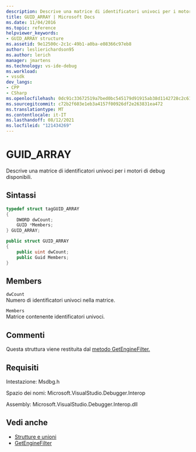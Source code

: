 ```yaml
---
description: Descrive una matrice di identificatori univoci per i motori di debug disponibili.
title: GUID_ARRAY | Microsoft Docs
ms.date: 11/04/2016
ms.topic: reference
helpviewer_keywords:
- GUID_ARRAY structure
ms.assetid: 9e12500c-2c1c-49b1-a0ba-e08366c97eb8
author: leslierichardson95
ms.author: lerich
manager: jmartens
ms.technology: vs-ide-debug
ms.workload:
- vssdk
dev_langs:
- CPP
- CSharp
ms.openlocfilehash: 0dc91c33672519a7bed0bc545179d91915ab38d1142728c2c614f6924548c411
ms.sourcegitcommit: c72b2f603e1eb3a4157f00926df2e263831ea472
ms.translationtype: MT
ms.contentlocale: it-IT
ms.lasthandoff: 08/12/2021
ms.locfileid: "121434269"
---
```

# <a name="guid_array"></a>GUID_ARRAY
Descrive una matrice di identificatori univoci per i motori di debug disponibili.

## <a name="syntax"></a>Sintassi

```cpp
typedef struct tagGUID_ARRAY
{
    DWORD dwCount;
    GUID *Members;
} GUID_ARRAY;
```

```csharp
public struct GUID_ARRAY
{
    public uint dwCount;
    public Guid Members;
}
```

## <a name="members"></a>Members
`dwCount`\
Numero di identificatori univoci nella matrice.

`Members`\
Matrice contenente identificatori univoci.

## <a name="remarks"></a>Commenti
Questa struttura viene restituita dal [metodo GetEngineFilter.](../../../extensibility/debugger/reference/idebugprocess3-getenginefilter.md)

## <a name="requirements"></a>Requisiti
Intestazione: Msdbg.h

Spazio dei nomi: Microsoft.VisualStudio.Debugger.Interop

Assembly: Microsoft.VisualStudio.Debugger.Interop.dll

## <a name="see-also"></a>Vedi anche
- [Strutture e unioni](../../../extensibility/debugger/reference/structures-and-unions.md)
- [GetEngineFilter](../../../extensibility/debugger/reference/idebugprocess3-getenginefilter.md)
